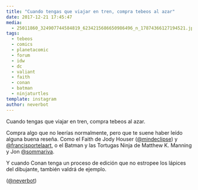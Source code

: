 ```yaml
---
title: "Cuando tengas que viajar en tren, compra tebeos al azar"
date: 2017-12-21 17:45:47
media: 
  - 25011860_324907744584819_6234215686650986496_n_17874366127194521.jpg
tags: 
  - tebeos
  - comics
  - planetacomic
  - forum
  - idw
  - dc
  - valiant
  - faith
  - conan
  - batman
  - ninjaturtles
template: instagram
author: neverbot
---
```


Cuando tengas que viajar en tren, compra tebeos al azar.


Compra algo que no leerías normalmente, pero que te suene haber leído alguna buena reseña. Como el Faith de Jody Houser ([@mindeclipse](https://instagram.com/mindeclipse)) y [@francisportelaart](https://instagram.com/francisportelaart), o el Batman y las Tortugas Ninja de Matthew K. Manning y Jon [@sommariva](https://instagram.com/sommariva).


Y cuando Conan tenga un proceso de edición que no estropee los lápices del dibujante, también valdrá de ejemplo.


([@neverbot](https://instagram.com/neverbot))





